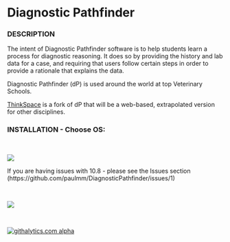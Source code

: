 Diagnostic Pathfinder
====================

<h3>DESCRIPTION</h3>

The intent of Diagnostic Pathfinder software is to help students learn a process for diagnostic reasoning. It does so by providing the history and lab data for a case, and requiring that users follow certain steps in order to provide a rationale that explains the data.

Diagnostic Pathfinder (dP) is used around the world at top Veterinary Schools. 

[ThinkSpace](http://www.thinkspace.org) is a fork of dP that will be a web-based, extrapolated version for other disciplines. 

<h3> INSTALLATION - Choose OS: </h3>


</style></p>
<p>&nbsp;</p>
<div id="menu">
<p class="rtecenter"><a href="https://github.com/paulmm/DiagnosticPathfinder/blob/master/Installers/Faculty%20Version/Mac%2010.7%2B/Diagnostic%20Pathfinder%20Faculty%20Install.dmg"><img src="http://dpapp.public.iastate.edu/pathfinder/DPmacInstall_lion.png" /></a></p>
If you are having issues with 10.8 - please see the Issues section (https://github.com/paulmm/DiagnosticPathfinder/issues/1)
<p>&nbsp;</p>
<p class="rtecenter"><a href="https://github.com/paulmm/DiagnosticPathfinder/blob/master/Installers/Faculty%20Version/Windows/DPFacultyInstall.msi"><img src="http://dpapp.public.iastate.edu/pathfinder/DPwinInstall.png" /></a></p>
<p>&nbsp;</p>
</div>


[![githalytics.com alpha](https://cruel-carlota.pagodabox.com/c463d69c5e164cf3dd1ec7df679c8f5d "githalytics.com")](http://githalytics.com/paulmm/DiagnosticPathfinder)
